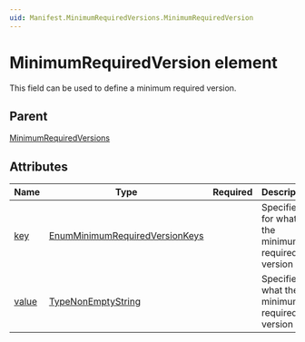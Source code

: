 ```yaml
---
uid: Manifest.MinimumRequiredVersions.MinimumRequiredVersion
---
```


# MinimumRequiredVersion element

This field can be used to define a minimum required version.

## Parent

[MinimumRequiredVersions](xref:Manifest.MinimumRequiredVersions)

## Attributes

|Name|Type|Required|Description|
|--- |--- |--- |--- |
|[key](xref:Manifest.MinimumRequiredVersions.MinimumRequiredVersion-key)|[EnumMinimumRequiredVersionKeys](xref:Manifest-EnumMinimumRequiredVersionKeys)||Specifies for what the minimum required version is.|
|[value](xref:Manifest.MinimumRequiredVersions.MinimumRequiredVersion-value)|[TypeNonEmptyString](xref:Manifest-TypeNonEmptyString)||Specifies what the minimum required version is.|
